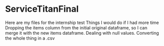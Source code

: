 # ServiceTitanFinal
Here are my files for the internship test
Things I would do if I had more time
Dropping the items column from the initial original dataframe, so I can merge it with the new items dataframe.
Dealing with null values.
Converting the whole thing in a .csv
